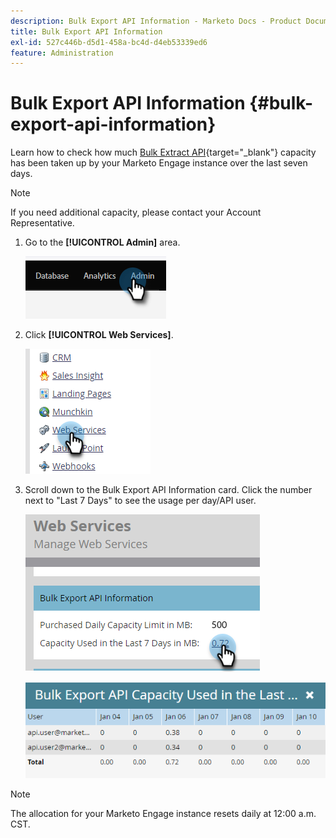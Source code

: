 ```yaml
---
description: Bulk Export API Information - Marketo Docs - Product Documentation
title: Bulk Export API Information
exl-id: 527c446b-d5d1-458a-bc4d-d4eb53339ed6
feature: Administration
---
```

# Bulk Export API Information {#bulk-export-api-information}

Learn how to check how much [Bulk Extract API](https://experienceleague.adobe.com/en/docs/marketo-developer/marketo/rest/bulk-extract/bulk-extract){target="_blank"} capacity has been taken up by your Marketo Engage instance over the last seven days.

>[!NOTE]
>
>If you need additional capacity, please contact your Account Representative.

1. Go to the **[!UICONTROL Admin]** area.

   ![](assets/bulk-export-api-information-1.png)

1. Click **[!UICONTROL Web Services]**.

   ![](assets/bulk-export-api-information-2.png)

1. Scroll down to the Bulk Export API Information card. Click the number next to "Last 7 Days" to see the usage per day/API user.

   ![](assets/bulk-export-api-information-3.png)

   ![](assets/bulk-export-api-information-4.png)

>[!NOTE]
>
>The allocation for your Marketo Engage instance resets daily at 12:00 a.m. CST.
